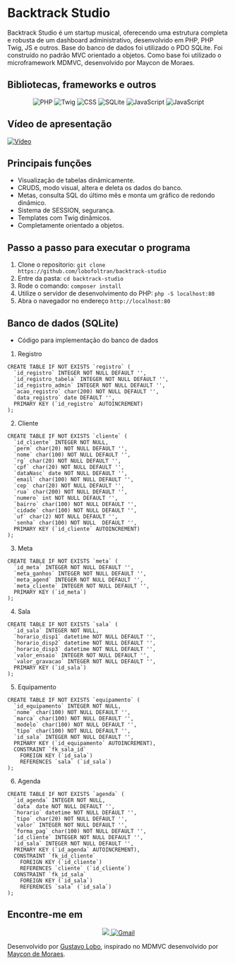 # Backtrack Studio

   Backtrack Studio é um startup musical, oferecendo uma estrutura completa e robusta de um dashboard administrativo, desenvolvido em PHP, PHP Twig, JS e outros. Base do banco de dados foi utilizado o PDO SQLite. Foi construído no padrão MVC orientado a objetos. Como base foi utilizado o microframework MDMVC, desenvolvido por Maycon de Moraes.

## Bibliotecas, frameworks e outros

<p align="center">
  <img alt="PHP" src="https://img.shields.io/badge/PHP-777BB4?style=for-the-badge&logo=php&logoColor=white"/>
  <img alt="Twig" src="https://img.shields.io/badge/Twig Symfony-%236DB33F?style=for-the-badge&logo=symfony&logoColor=white"/>
  <img alt="CSS" src="https://img.shields.io/badge/CSS3-1572B6?style=for-the-badge&logo=css3&logoColor=white"/>
  <img alt="SQLite" src="https://img.shields.io/badge/SQLite-07405E?style=for-the-badge&logo=sqlite&logoColor=white"/>
  <img alt="JavaScript"  src="https://img.shields.io/badge/JavaScript-323330?style=for-the-badge&logo=javascript&logoColor=F7DF1E"/>
  <img alt="JavaScript"  src="https://img.shields.io/badge/jquery-%230769AD.svg?style=for-the-badge&logo=jquery&logoColor=white"/>
</p>

## Vídeo de apresentação

[![Vídeo](https://i.imgur.com/ICF7Nmv.png)](https://youtu.be/89yqYrP3Mzw)

## Principais funções

- Visualização de tabelas dinâmicamente.
- CRUDS, modo visual, altera e deleta os dados do banco.
- Metas, consulta SQL do último mês e monta um gráfico de redondo dinâmico.
- Sistema de SESSION, segurança.
- Templates com Twig dinâmicos.
- Completamente orientado a objetos.

## Passo a passo para executar o programa

1. Clone o repositorio: `git clone https://github.com/lobofoltran/backtrack-studio`
2. Entre da pasta: `cd backtrack-studio`
3. Rode o comando: `composer install`
4. Utilize o servidor de desenvolvimento do PHP: `php -S localhost:80`
5. Abra o navegador no endereço `http://localhost:80`

## Banco de dados (SQLite)

- Código para implementação do banco de dados

1. Registro
```
CREATE TABLE IF NOT EXISTS `registro` (
  `id_registro` INTEGER NOT NULL DEFAULT '',
  `id_registro_tabela` INTEGER NOT NULL DEFAULT '',
  `id_registro_admin` INTEGER NOT NULL DEFAULT '',
  `acao_registro` char(200) NOT NULL DEFAULT '',
  `data_registro` date DEFAULT '',
  PRIMARY KEY (`id_registro` AUTOINCREMENT)
);
```
2. Cliente
```
CREATE TABLE IF NOT EXISTS `cliente` (
  `id_cliente` INTEGER NOT NULL,
  `perm` char(20) NOT NULL DEFAULT '',
  `nome` char(100) NOT NULL DEFAULT '',
  `rg` char(20) NOT NULL DEFAULT '',
  `cpf` char(20) NOT NULL DEFAULT '',
  `dataNasc` date NOT NULL DEFAULT '',
  `email` char(100) NOT NULL DEFAULT '',
  `cep` char(20) NOT NULL DEFAULT '',
  `rua` char(200) NOT NULL DEFAULT '',
  `numero` int NOT NULL DEFAULT '',
  `bairro` char(100) NOT NULL DEFAULT '',
  `cidade` char(100) NOT NULL DEFAULT '',
  `uf` char(2) NOT NULL DEFAULT '',
  `senha` char(100) NOT NULL  DEFAULT '',
  PRIMARY KEY (`id_cliente` AUTOINCREMENT)
);
```
3. Meta
```
CREATE TABLE IF NOT EXISTS `meta` (
  `id_meta` INTEGER NOT NULL DEFAULT '',
  `meta_ganhos` INTEGER NOT NULL DEFAULT '',
  `meta_agend` INTEGER NOT NULL DEFAULT '',
  `meta_cliente` INTEGER NOT NULL DEFAULT '',
  PRIMARY KEY (`id_meta`)
);
```
4. Sala
```
CREATE TABLE IF NOT EXISTS `sala` (
  `id_sala` INTEGER NOT NULL,
  `horario_disp1` datetime NOT NULL DEFAULT '',
  `horario_disp2` datetime NOT NULL DEFAULT '',
  `horario_disp3` datetime NOT NULL DEFAULT '',
  `valor_ensaio` INTEGER NOT NULL DEFAULT '',
  `valor_gravacao` INTEGER NOT NULL DEFAULT '',
  PRIMARY KEY (`id_sala`)
);
```
5. Equipamento
```
CREATE TABLE IF NOT EXISTS `equipamento` (
  `id_equipamento` INTEGER NOT NULL,
  `nome` char(100) NOT NULL DEFAULT '',
  `marca` char(100) NOT NULL DEFAULT '',
  `modelo` char(100) NOT NULL DEFAULT '',
  `tipo` char(100) NOT NULL DEFAULT '',
  `id_sala` INTEGER NOT NULL DEFAULT '',
  PRIMARY KEY (`id_equipamento` AUTOINCREMENT),
  CONSTRAINT `fk_sala_id`
    FOREIGN KEY (`id_sala`)
    REFERENCES `sala` (`id_sala`)
);
```
6. Agenda
```
CREATE TABLE IF NOT EXISTS `agenda` (
  `id_agenda` INTEGER NOT NULL,
  `data` date NOT NULL DEFAULT '',
  `horario` datetime NOT NULL DEFAULT '',
  `tipo` char(20) NOT NULL DEFAULT '',
  `valor` INTEGER NOT NULL DEFAULT '',
  `forma_pag` char(100) NOT NULL DEFAULT '',
  `id_cliente` INTEGER NOT NULL DEFAULT '',
  `id_sala` INTEGER NOT NULL DEFAULT '',
  PRIMARY KEY (`id_agenda` AUTOINCREMENT),
  CONSTRAINT `fk_id_cliente`
    FOREIGN KEY (`id_cliente`)
    REFERENCES `cliente` (`id_cliente`)
  CONSTRAINT `fk_id_sala`
    FOREIGN KEY (`id_sala`)
    REFERENCES `sala` (`id_sala`)
);
```

## Encontre-me em
<p align="center">
  <a href= "https://www.linkedin.com/in/gustavo-lobo" target="_blank"><img src="https://img.shields.io/badge/LinkedIn-0077B5?style=for-the-badge&logo=linkedin&logoColor=white"</a>
  <a href= "mailto:gustavoqe.75@gmail.com" target="_blank"><img alt="Gmail" src="https://img.shields.io/badge/Gmail-D14836?style=for-the-badge&logo=gmail&logoColor=white"/></a>
</p>

Desenvolvido por [Gustavo Lobo](https://br.linkedin.com/in/gustavo-lobo "Gustavo Lobo"), inspirado no MDMVC desenvolvido por [Maycon de Moraes](https://br.linkedin.com/in/maycon-de-moraes-a76240116 "Maycon de Moraes").
